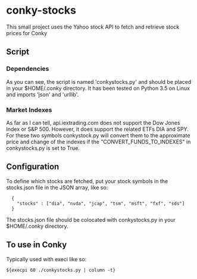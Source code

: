 # conky-stocks

This small project uses the Yahoo stock API to fetch and retrieve stock prices for Conky

## Script

### Dependencies

As you can see, the script is named 'conkystocks.py' and should be placed in your $HOME/.conky directory.  It has been tested on Python 3.5 on Linux and
imports 'json' and 'urllib'.

### Market Indexes

As far as I can tell, api.iextrading.com does not support the Dow Jones Index or S&P 500.  However, it does support the related ETFs DIA and SPY.
For these two symbols conkystock.py will convert them to the approximate price and change of the indexes if the "CONVERT_FUNDS_TO_INDEXES" in
conkystocks.py is set to True.

## Configuration

To define which stocks are fetched, put your stock symbols in the stocks.json file in the JSON array, like so:

```
  {
    "stocks" : ["dia", "nvda", "jcap", "tsm", "msft", "fxf", "sds"]
  }
```

The stocks.json file should be colocated with conkystocks.py in your $HOME/.conky directory.

## To use in Conky

Typically used with execi like so:

```
${execpi 60 ./conkystocks.py | column -t}
```  

